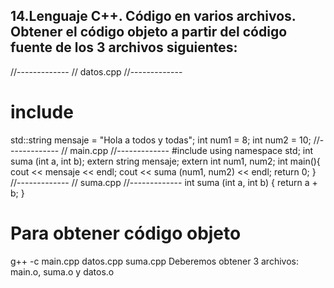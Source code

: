 ## 14.Lenguaje C++. Código en varios archivos. Obtener el código objeto a partir del código fuente de los 3 archivos siguientes:

//-------------
// datos.cpp
//-------------
# include <string>
std::string mensaje = "Hola a todos y todas";
int num1 = 8;
int num2 = 10;
//-------------
// main.cpp
//-------------
#include <iostream>
using namespace std;
int suma (int a, int b);
extern string mensaje;
extern int num1, num2;
int main(){
cout << mensaje << endl;
cout << suma (num1, num2) << endl;
return 0;
}
//-------------
// suma.cpp
//-------------
int suma (int a, int b) {
return a + b;
}
# Para obtener código objeto
g++ -c main.cpp datos.cpp suma.cpp
Deberemos obtener 3 archivos: main.o, suma.o y datos.o

